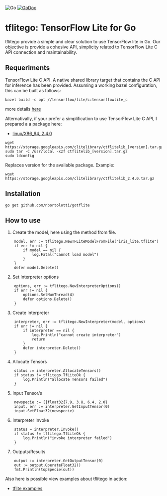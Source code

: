 ![Go](https://github.com/nbortolotti/gotflite/workflows/Go/badge.svg?branch=main)
[![GoDoc](https://godoc.org/github.com/nbortolotti/tflitego?status.svg)](https://godoc.org/github.com/nbortolotti/tflitego)


# tflitego: TensorFlow Lite for Go
tflitego provide a simple and clear solution to use TensorFlow lite in Go. Our objective is provide a cohesive API, simplicity related to TensorFlow Lite C API connection and maintainability.

## Requeriments
TensorFlow Lite C API. A native shared library target that contains the C API for inference has been provided. Assuming a working bazel configuration, this can be built as follows:

```
bazel build -c opt //tensorflow/lite/c:tensorflowlite_c
```
more details [here](https://github.com/tensorflow/tensorflow/tree/master/tensorflow/lite/c)

Alternativally, if your prefer a simplification to use TensorFlow Lite C API, I prepared a a package here:
* [linux/X86_64, 2.4.0](https://storage.googleapis.com/clitelibrary/ctflitelib_2.4.0.tar.gz)

```
wget https://storage.googleapis.com/clitelibrary/ctflitelib_[version].tar.gz
sudo tar -C /usr/local -xzf ctflitelib_[version].tar.gz
sudo ldconfig
```
Replaces version for the available package. Example:

```
wget https://storage.googleapis.com/clitelibrary/ctflitelib_2.4.0.tar.gz
```

## Installation

```
go get github.com/nbortolotti/gotflite
```
## How to use

1. Create the model, here using the method from file.

```
	model, err := tflitego.NewTFLiteModelFromFile("iris_lite.tflite")
	if err != nil {
		if model == nil {
			log.Fatal("cannot load model")
		}
	}
	defer model.Delete()
```

2. Set Interpreter options

```
	options, err := tflitego.NewInterpreterOptions()
	if err != nil {
		options.SetNumThread(4)
		defer options.Delete()
	}
```

3. Create Interpreter

```
	interpreter, err := tflitego.NewInterpreter(model, options)
	if err != nil {
		if interpreter == nil {
			log.Println("cannot create interpreter")
			return
		}
		defer interpreter.Delete()
	}
```

4. Allocate Tensors

```
	status := interpreter.AllocateTensors()
	if status != tflitego.TfLiteOk {
		log.Println("allocate Tensors failed")
	}
```

5. Input Tensor/s

```
	newspecie := []float32{7.9, 3.8, 6.4, 2.0}
	input, err := interpreter.GetInputTensor(0)
	input.SetFloat32(newspecie)
```

6. Interpreter Invoke 

```
	status = interpreter.Invoke()
	if status != tflitego.TfLiteOk {
		log.Println("invoke interpreter failed")
	}
```

7. Outputs/Results

```
	output := interpreter.GetOutputTensor(0)
	out := output.OperateFloat32()
	fmt.Println(topSpecie(out))
```

Also here is possible view examples about tflitego in action:
* [tflite examples](https://github.com/nbortolotti/tflitego_examples)
